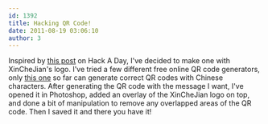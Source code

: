 ```yaml
---
id: 1392
title: Hacking QR Code!
date: 2011-08-19 03:06:10
author: 3
---
```


Inspired by [this post](http://hackaday.com/2011/08/11/how-to-put-your-logo-in-a-qr-code/) on Hack A Day, I've decided to make one with XinCheJian's logo. I've tried a few different free online QR code generators, only [this one](http://www.mobilefish.com/services/qrcode/qrcode.php) so far can generate correct QR codes with Chinese characters. After generating the QR code with the message I want, I've opened it in Photoshop, added an overlay of the XinCheJian logo on top, and done a bit of manipulation to remove any overlapped areas of the QR code. Then I saved it and there you have it!